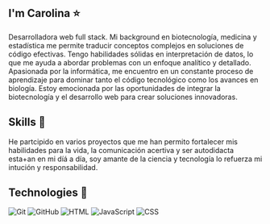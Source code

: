 ##  I'm Carolina ⭐️
Desarrolladora web full stack. Mi background en biotecnología, medicina y estadística me permite traducir conceptos complejos en soluciones de código efectivas. Tengo habilidades sólidas en interpretación de datos, lo que me ayuda a abordar problemas con un enfoque analítico y detallado. Apasionada por la informática, me encuentro en un constante proceso de aprendizaje para dominar tanto el código tecnológico como los avances en biología. Estoy emocionada por las oportunidades de integrar la biotecnología y el desarrollo web para crear soluciones innovadoras.

## Skills 🔧
He partcipido en varios proyectos que me han permito fortalecer mis habilidades para la vida, la comunicación acertiva y ser autodidacta esta+an en mi díá a día, soy amante de la ciencia y tecnología lo refuerza mi intución y responsabilidad.

## Technologies 🤖

![Git](.images/git.png)
![GitHub](.images/github.png)
![HTML](.images/html.png)
![JavaScript](.images/js.png)
![CSS](.images/css.png)


